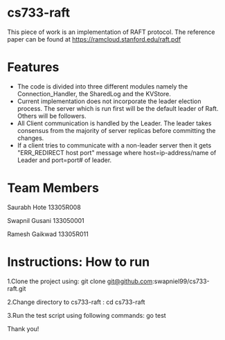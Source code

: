 # cs733-raft

This piece of work is an implementation of RAFT protocol. The reference paper can be found at https://ramcloud.stanford.edu/raft.pdf

# Features
* The code is divided into three different modules namely the Connection_Handler, the SharedLog and the KVStore.
* Current implementation does not incorporate the leader election process. The server which is run first will be the default leader of Raft. Others will be followers.
* All Client communication is handled by the Leader. The leader takes consensus from the majority of server replicas before committing the changes.
* If a client tries to communicate with a non-leader server then it gets "ERR_REDIRECT host port" message where host=ip-address/name of Leader and port=port# of leader.

# Team Members
Saurabh Hote 13305R008

Swapnil Gusani 133050001

Ramesh Gaikwad 13305R011

# Instructions: How to run
1.Clone the project using:	git clone git@github.com:swapniel99/cs733-raft.git

2.Change directory to cs733-raft : cd cs733-raft

3.Run the test script using following commands: go test

Thank you!
 